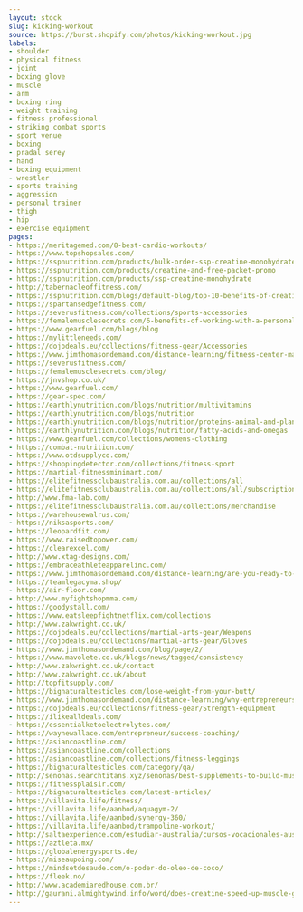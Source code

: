 ```yaml
---
layout: stock
slug: kicking-workout
source: https://burst.shopify.com/photos/kicking-workout.jpg
labels:
- shoulder
- physical fitness
- joint
- boxing glove
- muscle
- arm
- boxing ring
- weight training
- fitness professional
- striking combat sports
- sport venue
- boxing
- pradal serey
- hand
- boxing equipment
- wrestler
- sports training
- aggression
- personal trainer
- thigh
- hip
- exercise equipment
pages:
- https://meritagemed.com/8-best-cardio-workouts/
- https://www.topshopsales.com/
- https://sspnutrition.com/products/bulk-order-ssp-creatine-monohydrate-100-pharmaceutical-grade-12-canisters-600-servings
- https://sspnutrition.com/products/creatine-and-free-packet-promo
- https://sspnutrition.com/products/ssp-creatine-monohydrate
- http://tabernacleoffitness.com/
- https://sspnutrition.com/blogs/default-blog/top-10-benefits-of-creatine-monohydrate
- https://spartansedgefitness.com/
- https://severusfitness.com/collections/sports-accessories
- https://femalemusclesecrets.com/6-benefits-of-working-with-a-personal-trainer/
- https://www.gearfuel.com/blogs/blog
- https://mylittleneeds.com/
- https://dojodeals.eu/collections/fitness-gear/Accessories
- https://www.jimthomasondemand.com/distance-learning/fitness-center-marketing-upgrade-your-class-descriptions/
- https://severusfitness.com/
- https://femalemusclesecrets.com/blog/
- https://jnvshop.co.uk/
- https://www.gearfuel.com/
- https://gear-spec.com/
- https://earthlynutrition.com/blogs/nutrition/multivitamins
- https://earthlynutrition.com/blogs/nutrition
- https://earthlynutrition.com/blogs/nutrition/proteins-animal-and-plant-based
- https://earthlynutrition.com/blogs/nutrition/fatty-acids-and-omegas
- https://www.gearfuel.com/collections/womens-clothing
- https://combat-nutrition.com/
- https://www.otdsupplyco.com/
- https://shoppingdetector.com/collections/fitness-sport
- https://martial-fitnessminimart.com/
- https://elitefitnessclubaustralia.com.au/collections/all
- https://elitefitnessclubaustralia.com.au/collections/all/subscription
- http://www.fma-lab.com/
- https://elitefitnessclubaustralia.com.au/collections/merchandise
- https://warehousewalrus.com/
- https://niksasports.com/
- https://leopardfit.com/
- https://www.raisedtopower.com/
- https://clearexcel.com/
- http://www.xtag-designs.com/
- https://embraceathleteapparelinc.com/
- https://www.jimthomasondemand.com/distance-learning/are-you-ready-to-open-your-own-gym/
- https://teamlegacyma.shop/
- https://air-floor.com/
- http://www.myfightshopmma.com/
- https://goodystall.com/
- https://www.eatsleepfightnetflix.com/collections
- http://www.zakwright.co.uk/
- https://dojodeals.eu/collections/martial-arts-gear/Weapons
- https://dojodeals.eu/collections/martial-arts-gear/Gloves
- https://www.jimthomasondemand.com/blog/page/2/
- https://www.mavolete.co.uk/blogs/news/tagged/consistency
- http://www.zakwright.co.uk/contact
- http://www.zakwright.co.uk/about
- http://topfitsupply.com/
- https://bignaturaltesticles.com/lose-weight-from-your-butt/
- https://www.jimthomasondemand.com/distance-learning/why-entrepreneurs-should-open-a-fitness-business/
- https://dojodeals.eu/collections/fitness-gear/Strength-equipment
- https://ilikealldeals.com/
- https://essentialketoelectrolytes.com/
- https://waynewallace.com/entrepreneur/success-coaching/
- https://asiancoastline.com/
- https://asiancoastline.com/collections
- https://asiancoastline.com/collections/fitness-leggings
- https://bignaturaltesticles.com/category/qa/
- http://senonas.searchtitans.xyz/senonas/best-supplements-to-build-muscle-over-50.shtml
- https://fitnessplaisir.com/
- https://bignaturaltesticles.com/latest-articles/
- https://villavita.life/fitness/
- https://villavita.life/aanbod/aquagym-2/
- https://villavita.life/aanbod/synergy-360/
- https://villavita.life/aanbod/trampoline-workout/
- http://saltaexperience.com/estudiar-australia/cursos-vocacionales-australia/
- https://aztleta.mx/
- https://globalenergysports.de/
- https://miseaupoing.com/
- https://mindsetdesaude.com/o-poder-do-oleo-de-coco/
- https://fleek.no/
- http://www.academiaredhouse.com.br/
- http://gaurani.almightywind.info/word/does-creatine-speed-up-muscle-growth
---
```

